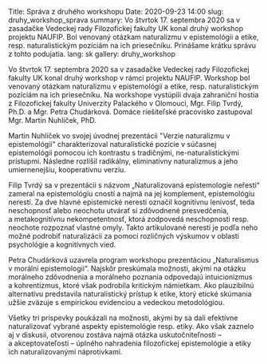 Title: Správa z druhého workshopu
Date: 2020-09-23 14:00
slug: druhy_workshop_sprava
summary: Vo štvrtok 17. septembra 2020 sa v zasadačke Vedeckej rady Filozofickej fakulty UK konal druhý workshop projektu NAUFIP. Bol venovaný otázkam naturalizmu v epistemológii a etike, resp. naturalistickým pozíciám na ich priesečníku. Prinášame krátku správu z tohto podujatia.
lang: sk
gallery: druhy_workshop

Vo štvrtok 17. septembra 2020 sa v zasadačke Vedeckej rady Filozofickej fakulty
UK konal druhý workshop v rámci projektu NAUFIP. Workshop bol venovaný otázkam
naturalizmu v epistemológii a etike, resp. naturalistickým pozíciám na ich
priesečníku. Na workshope vystúpili dvaja zahraniční hostia z Filozofickej
fakulty Univerzity Palackého v Olomouci, Mgr. Filip Tvrdý, Ph.D. a Mgr. Petra
Chudárková. Domáce riešiteľské pracovisko zastupoval Mgr. Martin Nuhlíček, PhD.

Martin Nuhlíček vo svojej úvodnej prezentácii "Verzie naturalizmu v
epistemológii" charakterizoval naturalistické pozície v súčasnej epistemológii
pomocou ich kontrastu s tradičnými, ne-naturalistickými prístupmi. Následne
rozlíšil radikálny, eliminatívny naturalizmus a jeho umiernenejšiu, kooperatívnu
verziu.

Filip Tvrdý sa v prezentácii s názvom „Naturalizovaná epistemologie neřestí“
zameral na epistemológiu cností a najmä na jej komplement, epistemológiu
nerestí. Za dve hlavné epistemické neresti označil kognitívnu lenivosť, teda
neschopnosť alebo neochotu utvárať si zdôvodnené presvedčenia, a metakognitívnu
nekompetentnosť, ktorá zodpovedá neschopnosti resp. neochote rozpoznať vlastné
omyly. Takto artikulované neresti je podľa neho možné podrobiť naturalizácii za
pomoci rozličných výskumov v oblasti psychológie a kognitívnych vied.

Petra Chudárková uzavrela program workshopu prezentáciou „Naturalismus v morální
epistemologii“. Najskôr preskúmala možnosti, akými na otázku morálneho
zdôvodnenia a morálneho poznania odpovedajú intuicionizmus a kohrentizmus, ktoré
však podrobila kritickým námietkam. Ako plauzibilnú alternatívu predstavila
naturalistický prístup k etike, ktorý etické skúmania užšie zväzuje s empirickou
evidenciou a vedeckou metodológiou.

Všetky tri príspevky poukázali na možnosti, akými by sa dali efektívne
naturalizovať vybrané aspekty epistemológie resp. etiky. Ako však zaznelo aj
v diskusii, otvorenou zostáva najmä otázka uskutočniteľnosti –
a akceptovateľosti – úplného nahradenia filozofickej epistemológie a etiky ich
naturalizovanými náprotivkami.  
